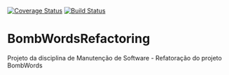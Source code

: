 [![Coverage Status](https://coveralls.io/repos/bedoya/BombWordsRefactoring/badge.png)](https://coveralls.io/r/bedoya/BombWordsRefactoring)  [![Build Status](https://travis-ci.org/bedoya/BombWordsRefactoring.png?branch=master)](https://travis-ci.org/bedoya/BombWordsRefactoring)


BombWordsRefactoring
====================
Projeto da disciplina de Manutenção de Software - Refatoração do projeto BombWords

